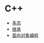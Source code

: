 # C++

* [多态](../C++/C++/polymorphism.md)
* [继承](../C++/C++/inheritance.md)
* [面向对象编程](../C++/C++/oop.md)
